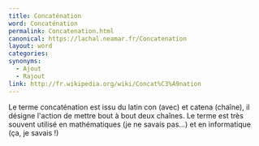 ```yaml
---
title: Concaténation
word: Concaténation
permalink: Concatenation.html
canonical: https://lachal.neamar.fr/Concatenation
layout: word
categories:
synonyms:
  - Ajout
  - Rajout
link: http://fr.wikipedia.org/wiki/Concat%C3%A9nation
---
```


Le terme concaténation est issu du latin con (avec) et catena (chaîne), il désigne l'action de mettre bout à bout deux chaînes. Le terme est très souvent utilisé en mathématiques (je ne savais pas…) et en informatique (ça, je savais !)

